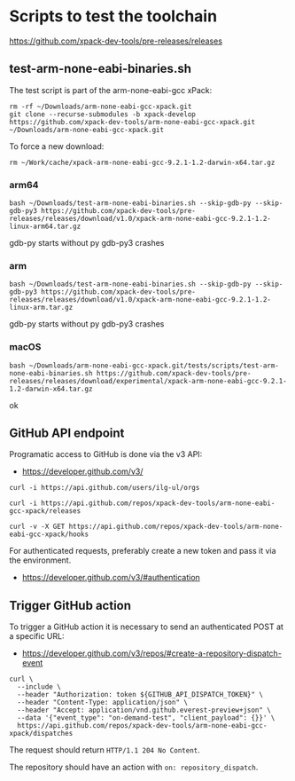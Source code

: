 # Scripts to test the toolchain

https://github.com/xpack-dev-tools/pre-releases/releases

## test-arm-none-eabi-binaries.sh

The test script is part of the arm-none-eabi-gcc xPack:

```
rm -rf ~/Downloads/arm-none-eabi-gcc-xpack.git
git clone --recurse-submodules -b xpack-develop https://github.com/xpack-dev-tools/arm-none-eabi-gcc-xpack.git  ~/Downloads/arm-none-eabi-gcc-xpack.git
```

To force a new download:

```console
rm ~/Work/cache/xpack-arm-none-eabi-gcc-9.2.1-1.2-darwin-x64.tar.gz
```

### arm64

```
bash ~/Downloads/test-arm-none-eabi-binaries.sh --skip-gdb-py --skip-gdb-py3 https://github.com/xpack-dev-tools/pre-releases/releases/download/v1.0/xpack-arm-none-eabi-gcc-9.2.1-1.2-linux-arm64.tar.gz
```

gdb-py starts without py
gdb-py3 crashes

### arm

```
bash ~/Downloads/test-arm-none-eabi-binaries.sh --skip-gdb-py --skip-gdb-py3 https://github.com/xpack-dev-tools/pre-releases/releases/download/v1.0/xpack-arm-none-eabi-gcc-9.2.1-1.2-linux-arm.tar.gz
```

gdb-py starts without py
gdb-py3 crashes

### macOS

```
bash ~/Downloads/arm-none-eabi-gcc-xpack.git/tests/scripts/test-arm-none-eabi-binaries.sh https://github.com/xpack-dev-tools/pre-releases/releases/download/experimental/xpack-arm-none-eabi-gcc-9.2.1-1.2-darwin-x64.tar.gz
```

ok

## GitHub API endpoint

Programatic access to GitHub is done via the v3 API:

- https://developer.github.com/v3/

```
curl -i https://api.github.com/users/ilg-ul/orgs

curl -i https://api.github.com/repos/xpack-dev-tools/arm-none-eabi-gcc-xpack/releases

curl -v -X GET https://api.github.com/repos/xpack-dev-tools/arm-none-eabi-gcc-xpack/hooks
```

For authenticated requests, preferably create a new token and pass it
via the environment.

- https://developer.github.com/v3/#authentication

## Trigger GitHub action

To trigger a GitHub action it is necessary to send an authenticated POST
at a specific URL:

- https://developer.github.com/v3/repos/#create-a-repository-dispatch-event

```
curl \
  --include \
  --header "Authorization: token ${GITHUB_API_DISPATCH_TOKEN}" \
  --header "Content-Type: application/json" \
  --header "Accept: application/vnd.github.everest-preview+json" \
  --data '{"event_type": "on-demand-test", "client_payload": {}}' \
  https://api.github.com/repos/xpack-dev-tools/arm-none-eabi-gcc-xpack/dispatches
```

The request should return `HTTP/1.1 204 No Content`.

The repository should have an action with `on: repository_dispatch`.